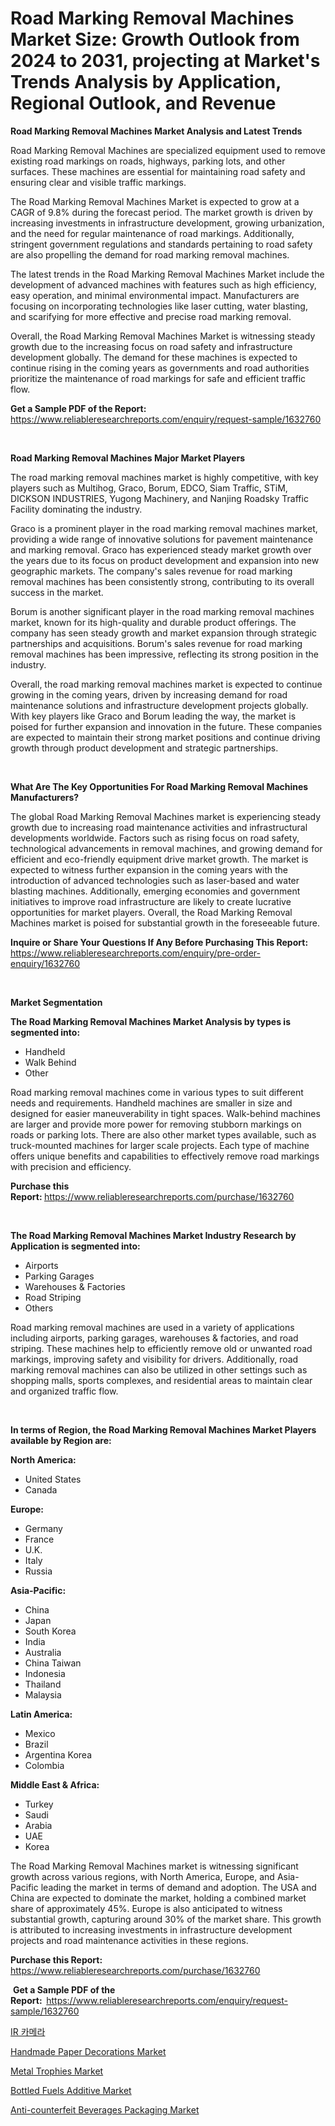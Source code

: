<p><h1>Road Marking Removal Machines Market Size: Growth Outlook from 2024 to 2031, projecting at Market's Trends Analysis by Application, Regional Outlook, and Revenue</h1></p><p><strong>Road Marking Removal Machines Market Analysis and Latest Trends</strong></p>
<p><p>Road Marking Removal Machines are specialized equipment used to remove existing road markings on roads, highways, parking lots, and other surfaces. These machines are essential for maintaining road safety and ensuring clear and visible traffic markings.</p><p>The Road Marking Removal Machines Market is expected to grow at a CAGR of 9.8% during the forecast period. The market growth is driven by increasing investments in infrastructure development, growing urbanization, and the need for regular maintenance of road markings. Additionally, stringent government regulations and standards pertaining to road safety are also propelling the demand for road marking removal machines.</p><p>The latest trends in the Road Marking Removal Machines Market include the development of advanced machines with features such as high efficiency, easy operation, and minimal environmental impact. Manufacturers are focusing on incorporating technologies like laser cutting, water blasting, and scarifying for more effective and precise road marking removal.</p><p>Overall, the Road Marking Removal Machines Market is witnessing steady growth due to the increasing focus on road safety and infrastructure development globally. The demand for these machines is expected to continue rising in the coming years as governments and road authorities prioritize the maintenance of road markings for safe and efficient traffic flow.</p></p>
<p><strong>Get a Sample PDF of the Report:&nbsp;</strong> <a href="https://www.reliableresearchreports.com/enquiry/request-sample/1632760">https://www.reliableresearchreports.com/enquiry/request-sample/1632760</a></p>
<p>&nbsp;</p>
<p><strong>Road Marking Removal Machines Major Market Players</strong></p>
<p><p>The road marking removal machines market is highly competitive, with key players such as Multihog, Graco, Borum, EDCO, Siam Traffic, STiM, DICKSON INDUSTRIES, Yugong Machinery, and Nanjing Roadsky Traffic Facility dominating the industry.</p><p>Graco is a prominent player in the road marking removal machines market, providing a wide range of innovative solutions for pavement maintenance and marking removal. Graco has experienced steady market growth over the years due to its focus on product development and expansion into new geographic markets. The company's sales revenue for road marking removal machines has been consistently strong, contributing to its overall success in the market.</p><p>Borum is another significant player in the road marking removal machines market, known for its high-quality and durable product offerings. The company has seen steady growth and market expansion through strategic partnerships and acquisitions. Borum's sales revenue for road marking removal machines has been impressive, reflecting its strong position in the industry.</p><p>Overall, the road marking removal machines market is expected to continue growing in the coming years, driven by increasing demand for road maintenance solutions and infrastructure development projects globally. With key players like Graco and Borum leading the way, the market is poised for further expansion and innovation in the future. These companies are expected to maintain their strong market positions and continue driving growth through product development and strategic partnerships.</p></p>
<p>&nbsp;</p>
<p><strong>What Are The Key Opportunities For Road Marking Removal Machines Manufacturers?</strong></p>
<p><p>The global Road Marking Removal Machines market is experiencing steady growth due to increasing road maintenance activities and infrastructural developments worldwide. Factors such as rising focus on road safety, technological advancements in removal machines, and growing demand for efficient and eco-friendly equipment drive market growth. The market is expected to witness further expansion in the coming years with the introduction of advanced technologies such as laser-based and water blasting machines. Additionally, emerging economies and government initiatives to improve road infrastructure are likely to create lucrative opportunities for market players. Overall, the Road Marking Removal Machines market is poised for substantial growth in the foreseeable future.</p></p>
<p><strong>Inquire or Share Your Questions If Any Before Purchasing This Report:</strong> <a href="https://www.reliableresearchreports.com/enquiry/pre-order-enquiry/1632760">https://www.reliableresearchreports.com/enquiry/pre-order-enquiry/1632760</a></p>
<p>&nbsp;</p>
<p><strong>Market Segmentation</strong></p>
<p><strong>The Road Marking Removal Machines Market Analysis by types is segmented into:</strong></p>
<p><ul><li>Handheld</li><li>Walk Behind</li><li>Other</li></ul></p>
<p><p>Road marking removal machines come in various types to suit different needs and requirements. Handheld machines are smaller in size and designed for easier maneuverability in tight spaces. Walk-behind machines are larger and provide more power for removing stubborn markings on roads or parking lots. There are also other market types available, such as truck-mounted machines for larger scale projects. Each type of machine offers unique benefits and capabilities to effectively remove road markings with precision and efficiency.</p></p>
<p><strong>Purchase this Report:&nbsp;</strong><a href="https://www.reliableresearchreports.com/purchase/1632760">https://www.reliableresearchreports.com/purchase/1632760</a></p>
<p>&nbsp;</p>
<p><strong>The Road Marking Removal Machines Market Industry Research by Application is segmented into:</strong></p>
<p><ul><li>Airports</li><li>Parking Garages</li><li>Warehouses & Factories</li><li>Road Striping</li><li>Others</li></ul></p>
<p><p>Road marking removal machines are used in a variety of applications including airports, parking garages, warehouses & factories, and road striping. These machines help to efficiently remove old or unwanted road markings, improving safety and visibility for drivers. Additionally, road marking removal machines can also be utilized in other settings such as shopping malls, sports complexes, and residential areas to maintain clear and organized traffic flow.</p></p>
<p>&nbsp;</p>
<p><strong>In terms of Region, the Road Marking Removal Machines Market Players available by Region are:</strong></p>
<p>
    <p> <strong> North America: </strong>
        <ul>
            <li>United States</li>
            <li>Canada</li>
        </ul>
        </p> 
    <p> <strong> Europe: </strong>
        <ul>
            <li>Germany</li>
            <li>France</li>
            <li>U.K.</li>
            <li>Italy</li>
            <li>Russia</li>
        </ul>
        </p> 
    <p> <strong> Asia-Pacific: </strong>
        <ul>
            <li>China</li>
            <li>Japan</li>
            <li>South Korea</li>
            <li>India</li>
            <li>Australia</li>
            <li>China Taiwan</li>
            <li>Indonesia</li>
            <li>Thailand</li>
            <li>Malaysia</li>
        </ul>
        </p> 
    <p> <strong> Latin America: </strong>
        <ul>
            <li>Mexico</li>
            <li>Brazil</li>
            <li>Argentina Korea</li>
            <li>Colombia</li>
        </ul>
        </p> 
    <p> <strong> Middle East & Africa: </strong>
        <ul>
            <li>Turkey</li>
            <li>Saudi</li>
            <li>Arabia</li>
            <li>UAE</li>
            <li>Korea</li>
        </ul>
    </p>
    </p>
<p><p>The Road Marking Removal Machines market is witnessing significant growth across various regions, with North America, Europe, and Asia-Pacific leading the market in terms of demand and adoption. The USA and China are expected to dominate the market, holding a combined market share of approximately 45%. Europe is also anticipated to witness substantial growth, capturing around 30% of the market share. This growth is attributed to increasing investments in infrastructure development projects and road maintenance activities in these regions.</p></p>
<p><strong>Purchase this Report: </strong><a href="https://www.reliableresearchreports.com/purchase/1632760">https://www.reliableresearchreports.com/purchase/1632760</a></p>
<p>&nbsp;<strong>Get a Sample PDF of the Report:&nbsp;&nbsp;</strong><a href="https://www.reliableresearchreports.com/enquiry/request-sample/1632760">https://www.reliableresearchreports.com/enquiry/request-sample/1632760</a></p>
<p><strong></strong></p>
<p><p><a href="https://medium.com/@skyleitney456456/ir-%EC%B9%B4%EB%A9%94%EB%9D%BC-%EC%8B%9C%EC%9E%A5-%EB%B3%B4%EA%B3%A0%EC%84%9C%EB%8A%94-%EC%9D%B4-%EC%8B%9C%EC%9E%A5%EC%9D%98-%EC%B5%9C%EC%8B%A0-%ED%8A%B8%EB%A0%8C%EB%93%9C%EC%99%80-%EC%84%B1%EC%9E%A5-%EA%B8%B0%ED%9A%8C%EB%A5%BC-%EB%B0%9D%ED%98%80%EC%A4%8D%EB%8B%88%EB%8B%A4-537c76feaba0">IR 카메라</a></p><p><a href="https://view.publitas.com/reportprime-1/handmade-paper-decorations-market-size-global-industry-overview-market-segmentation-and-forecast-2024-to-2031/">Handmade Paper Decorations Market</a></p><p><a href="https://view.publitas.com/reportprime-1/metal-trophies-market-share-market-new-trends-analysis-report-by-type-by-application-by-end-use-by-region-and-segment-forecasts-2024-2031/">Metal Trophies Market</a></p><p><a href="https://circular-yam-9b9.notion.site/Bottled-Fuels-Additive-Market-Offers-Provide-Insightful-Data-for-the-Time-Period-from-2024-to-2031-a-21d5e0694d134772b0105f9a6e62e1c9">Bottled Fuels Additive Market</a></p><p><a href="https://cedar-agate-3da.notion.site/Anti-counterfeit-Beverages-Packaging-Market-Growth-Market-Trends-COVID-19-Impact-and-Forecasts-fo-67127246219d49738161f62a4f2e0036">Anti-counterfeit Beverages Packaging Market</a></p></p>